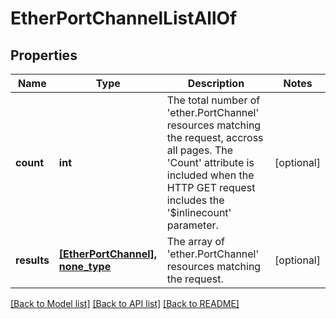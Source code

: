 # EtherPortChannelListAllOf

## Properties
Name | Type | Description | Notes
------------ | ------------- | ------------- | -------------
**count** | **int** | The total number of &#39;ether.PortChannel&#39; resources matching the request, accross all pages. The &#39;Count&#39; attribute is included when the HTTP GET request includes the &#39;$inlinecount&#39; parameter. | [optional] 
**results** | [**[EtherPortChannel], none_type**](EtherPortChannel.md) | The array of &#39;ether.PortChannel&#39; resources matching the request. | [optional] 

[[Back to Model list]](../README.md#documentation-for-models) [[Back to API list]](../README.md#documentation-for-api-endpoints) [[Back to README]](../README.md)



